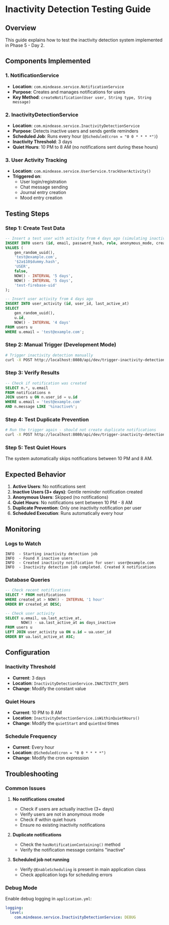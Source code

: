 # Inactivity Detection Testing Guide

## Overview

This guide explains how to test the inactivity detection system implemented in Phase 5 - Day 2.

## Components Implemented

### 1. NotificationService

- **Location**: `com.mindease.service.NotificationService`
- **Purpose**: Creates and manages notifications for users
- **Key Method**: `createNotification(User user, String type, String message)`

### 2. InactivityDetectionService

- **Location**: `com.mindease.service.InactivityDetectionService`
- **Purpose**: Detects inactive users and sends gentle reminders
- **Scheduled Job**: Runs every hour (`@Scheduled(cron = "0 0 * * * *")`)
- **Inactivity Threshold**: 3 days
- **Quiet Hours**: 10 PM to 8 AM (no notifications sent during these hours)

### 3. User Activity Tracking

- **Location**: `com.mindease.service.UserService.trackUserActivity()`
- **Triggered on**:
  - User login/registration
  - Chat message sending
  - Journal entry creation
  - Mood entry creation

## Testing Steps

### Step 1: Create Test Data

```sql
-- Insert a test user with activity from 4 days ago (simulating inactivity)
INSERT INTO users (id, email, password_hash, role, anonymous_mode, created_at, updated_at, firebase_uid)
VALUES (
    gen_random_uuid(),
    'test@example.com',
    '$2a$10$dummy.hash',
    'USER',
    false,
    NOW() - INTERVAL '5 days',
    NOW() - INTERVAL '5 days',
    'test-firebase-uid'
);

-- Insert user activity from 4 days ago
INSERT INTO user_activity (id, user_id, last_active_at)
SELECT
    gen_random_uuid(),
    u.id,
    NOW() - INTERVAL '4 days'
FROM users u
WHERE u.email = 'test@example.com';
```

### Step 2: Manual Trigger (Development Mode)

```bash
# Trigger inactivity detection manually
curl -X POST http://localhost:8080/api/dev/trigger-inactivity-detection
```

### Step 3: Verify Results

```sql
-- Check if notification was created
SELECT n.*, u.email
FROM notifications n
JOIN users u ON n.user_id = u.id
WHERE u.email = 'test@example.com'
AND n.message LIKE '%inactive%';
```

### Step 4: Test Duplicate Prevention

```bash
# Run the trigger again - should not create duplicate notifications
curl -X POST http://localhost:8080/api/dev/trigger-inactivity-detection
```

### Step 5: Test Quiet Hours

The system automatically skips notifications between 10 PM and 8 AM.

## Expected Behavior

1. **Active Users**: No notifications sent
2. **Inactive Users (3+ days)**: Gentle reminder notification created
3. **Anonymous Users**: Skipped (no notifications)
4. **Quiet Hours**: No notifications sent between 10 PM - 8 AM
5. **Duplicate Prevention**: Only one inactivity notification per user
6. **Scheduled Execution**: Runs automatically every hour

## Monitoring

### Logs to Watch

```
INFO  - Starting inactivity detection job
INFO  - Found X inactive users
INFO  - Created inactivity notification for user: user@example.com
INFO  - Inactivity detection job completed. Created X notifications
```

### Database Queries

```sql
-- Check recent notifications
SELECT * FROM notifications
WHERE created_at > NOW() - INTERVAL '1 hour'
ORDER BY created_at DESC;

-- Check user activity
SELECT u.email, ua.last_active_at,
       NOW() - ua.last_active_at as days_inactive
FROM users u
LEFT JOIN user_activity ua ON u.id = ua.user_id
ORDER BY ua.last_active_at ASC;
```

## Configuration

### Inactivity Threshold

- **Current**: 3 days
- **Location**: `InactivityDetectionService.INACTIVITY_DAYS`
- **Change**: Modify the constant value

### Quiet Hours

- **Current**: 10 PM to 8 AM
- **Location**: `InactivityDetectionService.isWithinQuietHours()`
- **Change**: Modify the `quietStart` and `quietEnd` times

### Schedule Frequency

- **Current**: Every hour
- **Location**: `@Scheduled(cron = "0 0 * * * *")`
- **Change**: Modify the cron expression

## Troubleshooting

### Common Issues

1. **No notifications created**
   - Check if users are actually inactive (3+ days)
   - Verify users are not in anonymous mode
   - Check if within quiet hours
   - Ensure no existing inactivity notifications

2. **Duplicate notifications**
   - Check the `hasNotificationContaining()` method
   - Verify the notification message contains "inactive"

3. **Scheduled job not running**
   - Verify `@EnableScheduling` is present in main application class
   - Check application logs for scheduling errors

### Debug Mode

Enable debug logging in `application.yml`:

```yaml
logging:
  level:
    com.mindease.service.InactivityDetectionService: DEBUG
```
